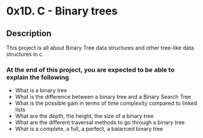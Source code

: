 # 0x1D. C - Binary trees

## Description
This project is all about Binary Tree data structures and other tree-like data structures in c.

### At the end of this project, you are expected to be able to explain the following

* What is a binary tree
* What is the difference between a binary tree and a Binary Search Tree
* What is the possible gain in terms of time complexity compared to linked lists
* What are the depth, the height, the size of a binary tree
* What are the different traversal methods to go through a binary tree
* What is a complete, a full, a perfect, a balanced binary tree

